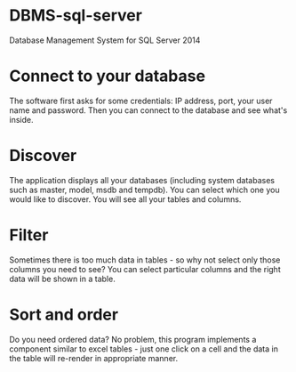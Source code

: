 # DBMS-sql-server
Database Management System for SQL Server 2014

# Connect to your database
The software first asks for some credentials: IP address, port, your user name and password. Then you can connect to the database and see what's inside.

# Discover
The application displays all your databases (including system databases such as master, model, msdb and tempdb). You can select which one you would like to discover. You will see all your tables and columns.

# Filter
Sometimes there is too much data in tables - so why not select only those columns you need to see? You can select particular columns and the right data will be shown in a table.

# Sort and order
Do you need ordered data? No problem, this program implements a component similar to excel tables - just one click on a cell and the data in the table will re-render in appropriate manner.
